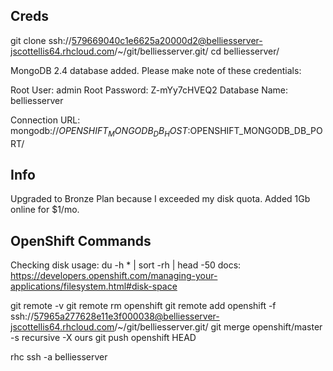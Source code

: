 Creds
-------

git clone ssh://579669040c1e6625a20000d2@belliesserver-jscottellis64.rhcloud.com/~/git/belliesserver.git/
cd belliesserver/

MongoDB 2.4 database added.  Please make note of these credentials:

   Root User:     admin
   Root Password: Z-mYy7cHVEQ2
   Database Name: belliesserver

Connection URL: mongodb://$OPENSHIFT_MONGODB_DB_HOST:$OPENSHIFT_MONGODB_DB_PORT/

Info
-------

Upgraded to Bronze Plan because I exceeded my disk quota.
Added 1Gb online for $1/mo.

OpenShift Commands
-------

Checking disk usage: du -h * | sort -rh | head -50
docs: https://developers.openshift.com/managing-your-applications/filesystem.html#disk-space

git remote -v
git remote rm openshift
git remote add openshift -f ssh://57965a277628e11e3f000038@belliesserver-jscottellis64.rhcloud.com/~/git/belliesserver.git/
git merge openshift/master -s recursive -X ours
git push openshift HEAD

rhc ssh -a belliesserver



